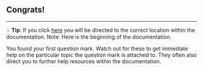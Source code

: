 ## Congrats!
***
💡 **Tip**: If you click <a href="https://icb-dcm.github.io/cOmicsArt/" target="_blank">here</a> you will be directed to the correct location within the documentation. Note: Here is the beginning of the documentation.

You found your first question mark. Watch out for these to get immediate help on the
particular topic the question mark is attached to. They often also direct you to further
help resources within the documentation.